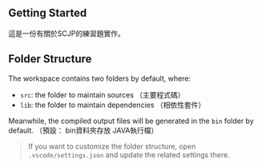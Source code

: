 ## Getting Started

這是一份有關於SCJP的練習題實作。

## Folder Structure

The workspace contains two folders by default, where:

- `src`: the folder to maintain sources （主要程式碼）
- `lib`: the folder to maintain dependencies （相依性套件）

Meanwhile, the compiled output files will be generated in the `bin` folder by default. （預設： bin資料夾存放 JAVA執行檔）

> If you want to customize the folder structure, open `.vscode/settings.json` and update the related settings there.


